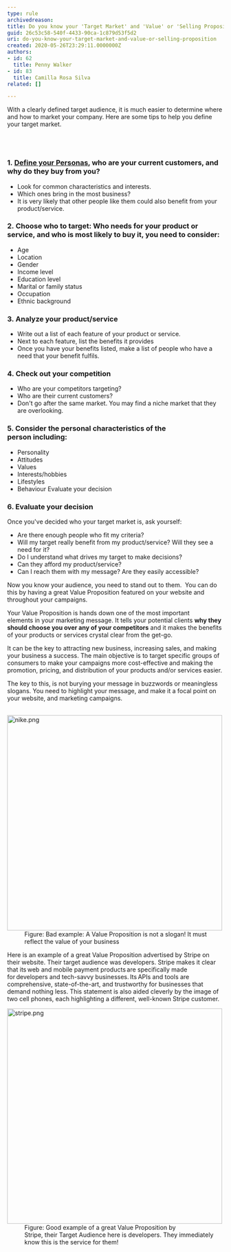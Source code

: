 ```yaml
---
type: rule
archivedreason: 
title: Do you know your 'Target Market' and 'Value' or 'Selling Proposition'?
guid: 26c53c58-540f-4433-90ca-1c879d53f5d2
uri: do-you-know-your-target-market-and-value-or-selling-proposition
created: 2020-05-26T23:29:11.0000000Z
authors:
- id: 62
  title: Penny Walker
- id: 83
  title: Camilla Rosa Silva
related: []

---
```



<p class="ssw15-rteElement-P">With a clearly defined target audience, it is much easier to determine where and how to market your company. Here are some tips to help you define your target market.​​<br></p>
<br><excerpt class='endintro'></excerpt><br>
<h3 class="ssw15-rteElement-H3">​1.&#160;<a href="/_layouts/15/FIXUPREDIRECT.ASPX?WebId=3dfc0e07-e23a-4cbb-aac2-e778b71166a2&amp;TermSetId=07da3ddf-0924-4cd2-a6d4-a4809ae20160&amp;TermId=afb73207-f7ab-4f35-bdb2-43d7873b0322">Define your Personas</a>, who are your current customers, and why do they buy from you?&#160;</h3><ul><li>Look for common characteristics and interests.&#160;&#160;</li><li>Which ones bring in the most business?&#160;&#160;</li><li>It is very likely that other people like them could also benefit from your product/service.&#160;<br></li></ul><div><h3 class="ssw15-rteElement-H3">​2.&#160;Choose&#160;who&#160;to target&#58;&#160;Who needs&#160;for your product or service,&#160;and&#160;who is most likely to buy it, you need to consider&#58;&#160;</h3><ul><li>Age &#160;</li><li>Location&#160;</li><li>Gender&#160;</li><li>Income level&#160;</li><li>Education level&#160;</li><li>Marital or family status&#160;</li><li>Occupation&#160;</li><li>Ethnic background&#160;​<br></li></ul><div><h3 class="ssw15-rteElement-H3">3​.&#160;Analyze&#160;your product/service&#160;</h3><ul><li>Write out a list of each feature of your product or service.&#160;</li><li>Next to each feature, list the benefits it provides&#160;</li><li>Once you have your benefits listed, make a list of people who have a need that your benefit&#160;fulfils​.&#160;&#160;​</li></ul></div></div><h3 class="ssw15-rteElement-H3">4.&#160;Check out your competition&#160;</h3><ul><li>Who are your competitors targeting?&#160;&#160;</li><li>Who are their current customers?&#160;</li><li>Don't go after the same market. You may find a niche market that they are overlooking.&#160;<br></li></ul><h3 class="ssw15-rteElement-H3">5. Consider the personal characteristics of&#160;the person&#160;including&#58;&#160;<br></h3><ul><li>Personality&#160;</li><li>Attitudes&#160;</li><li>Values&#160;</li><li>Interests/hobbies&#160;</li><li>Lifestyles&#160;</li><li>Behaviour​&#160;Evaluate your decision&#160;​​​<br></li></ul><h3 class="ssw15-rteElement-H3">6. Evaluate your decision&#160;​​​</h3><p>Once you've&#160;decided who&#160;your&#160;target market&#160;is,&#160;ask yourself&#58;&#160;<br></p><ul><li>Are there enough people who fit my criteria?&#160;</li><li>Will my target really benefit from my product/service? Will they see a need for it?&#160;</li><li>Do I understand what drives my target to make decisions?&#160;</li><li>Can they afford my product/service?&#160;</li><li>Can I reach them with my message? Are they easily accessible?&#160;​<br></li></ul><div><p class="ssw15-rteElement-P">Now you know your audience,&#160;you need to stand out to them.&#160;&#160;You&#160;can do this by having a great Value Proposition&#160;featured&#160;on your website&#160;and throughout your campaigns.&#160;&#160;</p><p class="ssw15-rteElement-P">Your Value&#160;Proposition is hands down&#160;one of the most important elements&#160;in&#160;your&#160;marketing message. It tells your potential clients&#160;<b>why they should&#160;choose&#160;you over any of your&#160;competitors</b>&#160;and it makes the benefits of your products or services crystal clear&#160;from the get-go.&#160;&#160;</p><p class="ssw15-rteElement-P">It can be the key to attracting new business, increasing sales, and making your business a success. The main objective is to&#160;target&#160;specific groups of consumers&#160;to make your campaigns&#160;more cost-effective&#160;and making the promotion, pricing, and distribution of your products and/or services easier.&#160;</p>The key to this, is not burying your message in&#160;buzzwords&#160;or&#160;meaningless slogans. You need to highlight your message, and make it a focal point on your website, and marketing campaigns.&#160;&#160;​<br></div><div>
   <br>
</div><dl class="badImage"><dt><img src="/PublishingImages/nike.png" alt="nike.png" style="width&#58;500px;" /></dt><dd>Figure&#58;&#160;Bad example&#58; A Value&#160;Proposition is not a slogan! It must reflect the value of your business</dd></dl><p>Here is an example of a great Value Proposition&#160;advertised&#160;by Stripe&#160;on their website. Their&#160;target&#160;audience&#160;was&#160;developers.&#160;Stripe makes it clear that its web and mobile payment products are specifically made for developers and tech-savvy businesses. Its APIs and tools are comprehensive, state-of-the-art, and trustworthy for businesses that demand nothing less. This statement is also aided cleverly by the image of two cell phones, each highlighting a different, well-known Stripe customer. </p><dl class="goodImage"><dt><img src="/PublishingImages/stripe.png" alt="stripe.png" style="width&#58;500px;" /></dt><dd>Figure&#58;&#160;Good example&#160;of a great Value Proposition by Stripe,&#160;their&#160;Target Audience&#160;here is&#160;developers.&#160;They immediately know this is the service for them!&#160;<br></dd></dl>


